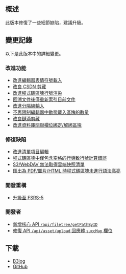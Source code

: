 ## 概述

此版本修復了一些細節缺陷，建議升級。

## 變更記錄

以下是此版本中的詳細變更。

### 改進功能

* [改進編輯器表情符號載入](https://github.com/siyuan-note/siyuan/issues/12241)
* [改良 CSDN 剪藏](https://github.com/siyuan-note/siyuan/issues/12313)
* [改進程式碼區塊行號渲染](https://github.com/siyuan-note/siyuan/issues/12317)
* [回溯文件後僅重新索引目前文件](https://github.com/siyuan-note/siyuan/issues/12320)
* [改進分隔線輸入](https://github.com/siyuan-note/siyuan/issues/12340)
* [不再限制編輯器中動態載入區塊的數量](https://github.com/siyuan-note/siyuan/issues/12359)
* [改良鏈滴剪藏](https://github.com/siyuan-note/siyuan/issues/12368)
* [改進資料庫關聯欄位綁定/解綁區塊](https://github.com/siyuan-note/siyuan/issues/12372)

### 修復缺陷

* [改進清單項目編輯](https://github.com/siyuan-note/siyuan/issues/12066)
* [程式碼區塊中僅包含空格的行導致行號計算錯誤](https://github.com/siyuan-note/siyuan/issues/12346)
* [S3/WebDAV 無法取得雲端快照清單](https://github.com/siyuan-note/siyuan/issues/12350)
* [匯出為 PDF/圖片/HTML 時程式碼區塊未進行語法高亮](https://github.com/siyuan-note/siyuan/issues/12378)

### 開發重構

* [升級至 FSRS-5](https://github.com/siyuan-note/siyuan/issues/12344)

### 開發者

* [新增核心 API `/api/filetree/getPathByID`](https://github.com/siyuan-note/siyuan/pull/12353)
* [修復 API `/api/asset/upload` 回應體 `succMap` 欄位](https://github.com/siyuan-note/siyuan/pull/12361)

## 下載

* [B3log](https://b3log.org/siyuan/download.html)
* [GitHub](https://github.com/siyuan-note/siyuan/releases)
